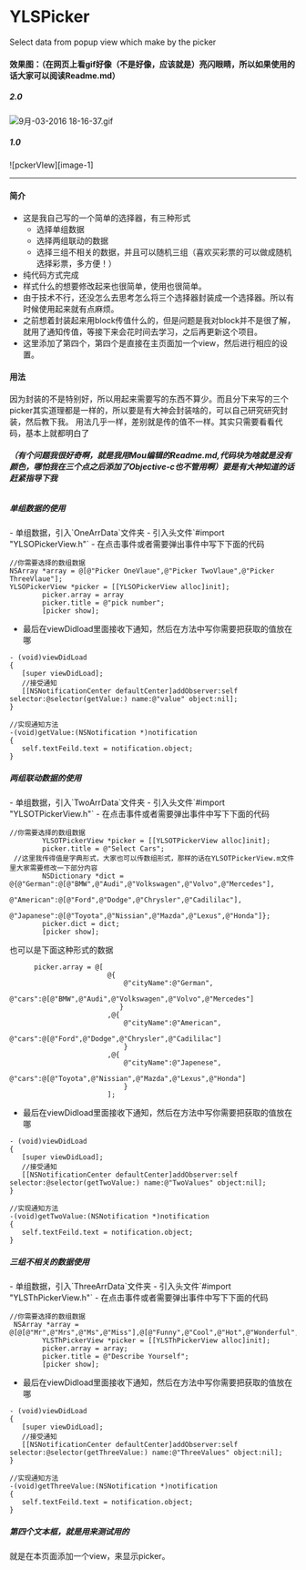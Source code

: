 # YLSPicker
Select data from popup view which make by the picker

#### 效果图：（在网页上看gif好像（不是好像，应该就是）亮闪眼睛，所以如果使用的话大家可以阅读Readme.md）
<h5>2.0</h5>

![9月-03-2016 18-16-37.gif](http://upload-images.jianshu.io/upload_images/1062695-8fc4451eb7d2ccf1.gif?imageMogr2/auto-orient/strip)

<h5>1.0</h5>
![pckerVIew][image-1]

---- 

#### 简介
- 这是我自己写的一个简单的选择器，有三种形式
  - 选择单组数据
  - 选择两组联动的数据
  - 选择三组不相关的数据，并且可以随机三组（喜欢买彩票的可以做成随机选择彩票，多方便！）
- 纯代码方式完成
- 样式什么的想要修改起来也很简单，使用也很简单。
- 由于技术不行，还没怎么去思考怎么将三个选择器封装成一个选择器。所以有时候使用起来就有点麻烦。
- 之前想着封装起来用block传值什么的，但是问题是我对block并不是很了解，就用了通知传值，等接下来会花时间去学习，之后再更新这个项目。
- 这里添加了第四个，第四个是直接在主页面加一个view，然后进行相应的设置。

#### 用法
因为封装的不是特别好，所以用起来需要写的东西不算少。而且分下来写的三个picker其实道理都是一样的，所以要是有大神会封装啥的，可以自己研究研究封装，然后教下我。
用法几乎一样，差别就是传的值不一样。其实只需要看看代码，基本上就都明白了  
######  **（有个问题我很好奇啊，就是我用Mou编辑的Readme.md,代码块为啥就是没有颜色，哪怕我在三个点之后添加了Objective-c也不管用啊）要是有大神知道的话赶紧指导下我**

<h5>单组数据的使用</h5>
- 单组数据，引入`OneArrData`文件夹
- 引入头文件`#import "YLSOPickerView.h"`
- 在点击事件或者需要弹出事件中写下下面的代码  

```
//你需要选择的数组数据
NSArray *array = @[@"Picker OneVlaue",@"Picker TwoVlaue",@"Picker ThreeVlaue"];
YLSOPickerView *picker = [[YLSOPickerView alloc]init];
        picker.array = array
        picker.title = @"pick number";
        [picker show];
 ```  
 - 最后在viewDidload里面接收下通知，然后在方法中写你需要把获取的值放在哪

 ```
 - (void)viewDidLoad 
 {
    [super viewDidLoad];
    //接受通知
 	[[NSNotificationCenter defaultCenter]addObserver:self selector:@selector(getValue:) name:@"value" object:nil];
 }
 
 //实现通知方法
 -(void)getValue:(NSNotification *)notification
{
    self.textFeild.text = notification.object;
}
 
 ```  
 
 
 
<h5>两组联动数据的使用</h5>
- 单组数据，引入`TwoArrData`文件夹
- 引入头文件`#import "YLSOTPickerView.h"`
- 在点击事件或者需要弹出事件中写下下面的代码    

```
//你需要选择的数组数据
        YLSOTPickerView *picker = [[YLSOTPickerView alloc]init];
        picker.title = @"Select Cars";
 //这里我传得值是字典形式，大家也可以传数组形式，那样的话在YLSOTPickerView.m文件里大家需要修改一下部分内容
        NSDictionary *dict = @{@"German":@[@"BMW",@"Audi",@"Volkswagen",@"Volvo",@"Mercedes"],
                               @"American":@[@"Ford",@"Dodge",@"Chrysler",@"Cadililac"],
                               @"Japanese":@[@"Toyota",@"Nissian",@"Mazda",@"Lexus",@"Honda"]};
        picker.dict = dict;
        [picker show];

 ```  
 也可以是下面这种形式的数据  
 
 ```
       picker.array = @[
                         @{
                             @"cityName":@"German",
                             @"cars":@[@"BMW",@"Audi",@"Volkswagen",@"Volvo",@"Mercedes"]
                            }
                         ,@{
                             @"cityName":@"American",
                            @"cars":@[@"Ford",@"Dodge",@"Chrysler",@"Cadililac"]
                             }
                         ,@{
                             @"cityName":@"Japenese",
                            @"cars":@[@"Toyota",@"Nissian",@"Mazda",@"Lexus",@"Honda"]
                             }
                         ];

 ```
 
 - 最后在viewDidload里面接收下通知，然后在方法中写你需要把获取的值放在哪

 ```
 - (void)viewDidLoad 
 {
    [super viewDidLoad];
    //接受通知
 	[[NSNotificationCenter defaultCenter]addObserver:self selector:@selector(getTwoValue:) name:@"TwoValues" object:nil];
 }
 
 //实现通知方法
 -(void)getTwoValue:(NSNotification *)notification
{
    self.textFeild.text = notification.object;
}
 
 ```


<h5>三组不相关的数据使用</h5>
- 单组数据，引入`ThreeArrData`文件夹
- 引入头文件`#import "YLSThPickerView.h"`
- 在点击事件或者需要弹出事件中写下下面的代码    

```
//你需要选择的数组数据
 NSArray *array = @[@[@"Mr",@"Mrs",@"Ms",@"Miss"],@[@"Funny",@"Cool",@"Hot",@"Wonderful",@"Raining",@"Happy",@"Super",@"Lazy",@"Amazing",@"Bat",@"Iron",@"Bat",@"Rocket",@"Pretty",@"Lex"],@[@"Man",@"Luthor",@"Boy",@"Girl",@"Person",@"Cutie",@"Babe",@"Raccoon"]];
        YLSThPickerView *picker = [[YLSThPickerView alloc]init];
        picker.array = array;
        picker.title = @"Describe Yourself";
        [picker show];

 ```   
 - 最后在viewDidload里面接收下通知，然后在方法中写你需要把获取的值放在哪

 ```
 - (void)viewDidLoad 
 {
    [super viewDidLoad];
    //接受通知
 	[[NSNotificationCenter defaultCenter]addObserver:self selector:@selector(getThreeValue:) name:@"ThreeValues" object:nil];
 }
 
 //实现通知方法
 -(void)getThreeValue:(NSNotification *)notification
{
    self.textFeild.text = notification.object;
}
 
 ``` 

<h5>第四个文本框，就是用来测试用的</h5>
就是在本页面添加一个view，来显示picker。




[image-1]:	http://upload-images.jianshu.io/upload_images/1062695-edd9a35a6a382b55.gif?imageMogr2/auto-orient/strip
